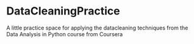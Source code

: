 # DataCleaningPractice
A little practice space for applying the datacleaning techniques from the Data Analysis in Python course from Coursera
